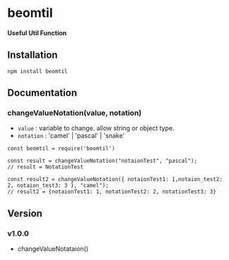 # beomtil

#### Useful Util Function

## Installation

`npm install beomtil`

## Documentation

### changeValueNotation(value, notation)

-   `value` : variable to change. allow string or object type.
-   `notation` : 'camel' | 'pascal' | 'snake'

```
const beomtil = require('beomtil')

const result = changeValueNotation("notaionTest", "pascal");
// result = NotationTest

const result2 = changeValueNotation({ notaionTest1: 1,notaion_test2: 2, notaion_test3: 3 }, "camel");
// result2 = {notaionTest1: 1, notationTest2: 2, notationTest3: 3}

```

## Version

### v1.0.0

-   changeValueNotataion()
